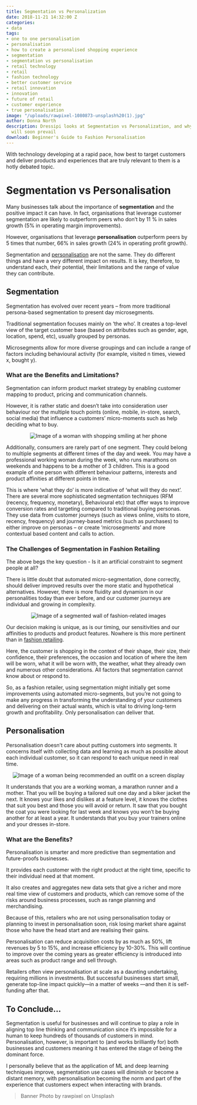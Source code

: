 ```yaml
---
title: Segmentation vs Personalization
date: 2018-11-21 14:32:00 Z
categories:
- data
tags:
- one to one personalisation
- personalisation
- how to create a personalised shopping experience
- segmentation
- segmentation vs personalisation
- retail technology
- retail
- fashion technology
- better customer service
- retail innovation
- innovation
- future of retail
- customer experience
- true personalisation
image: "/uploads/rawpixel-1080873-unsplash%20(1).jpg"
author: Donna North
description: Dressipi looks at Segmentation vs Personalization, and why the latter
  will soon prevail
download: Beginner's Guide to Fashion Personalisation
---
```


With technology developing at a rapid pace, how best to target customers and deliver products and experiences that are truly relevant to them is a hotly debated topic.

# Segmentation vs Personalisation

Many businesses talk about the importance of **segmentation** and the positive impact it can have. In fact, organisations that leverage customer segmentation are likely to outperform peers who don’t by 11 % in sales growth (5% in operating margin improvements).

However, organisations that leverage **personalisation** outperform peers by 5 times that number, 66% in sales growth (24% in operating profit growth).

Segmentation and [personalisation](https://dressipi.com/downloads/five-things-every-retailer-should-know-about-personalisation-whitepaper/) are not the same. They do different things and have a very different impact on results. It is key, therefore, to understand each, their potential, their limitations and the range of value they can contribute.

## Segmentation

Segmentation has evolved over recent years – from more traditional persona-based segmentation to present day microsegments.

Traditional segmentation focuses mainly on ‘the who’. It creates a top-level view of the target customer base (based on attributes such as gender, age, location, spend, etc), usually grouped by personas.

Microsegments allow for more diverse groupings and can include a range of factors including behavioural activity (for example, visited n times, viewed x, bought y).

### What are the Benefits and Limitations?

Segmentation can inform product market strategy by enabling customer mapping to product, pricing and communication channels.

However, it is rather static and doesn’t take into consideration user behaviour nor the multiple touch points (online, mobile, in-store, search, social media) that influence a customers’ micro-moments such as help deciding what to buy.

<p style="text-align:center"><img style="margin-left: 0px" alt="Image of a woman with shopping smiling at her phone" src="/uploads/Blog_1_smaller.png"/></p>

Additionally, consumers are rarely part of one segment. They could belong to multiple segments at different times of the day and week. You may have a professional working woman during the week, who runs marathons on weekends and happens to be a mother of 3 children. This is a good example of one person with different behaviour patterns, interests and product affinities at different points in time.

This is where ‘what they do’ is more indicative of ‘what will they do next’. There are several more sophisticated segmentation techniques (RFM (recency, frequency, monetary), Behavioural etc) that offer ways to improve conversion rates and targeting compared to traditional buying personas. They use data from customer journeys (such as views online, visits to store, recency, frequency) and journey-based metrics (such as purchases) to either improve on personas – or create ‘microsegments’ and more contextual based content and calls to action.

### The Challenges of Segmentation in Fashion Retailing

The above begs the key question - Is it an artificial constraint to segment people at all?

There is little doubt that automated micro-segmentation, done correctly, should deliver improved results over the more static and hypothetical alternatives. However, there is more fluidity and dynamism in our personalities today than ever before, and our customer journeys are individual and growing in complexity.

<p style="text-align:center"><img style="margin-left: 0px" alt="Image of a segmented wall of fashion-related images" src="/uploads/Blog_2_smaller.png"/></p>

Our decision making is unique, as is our timing, our sensitivities and our affinities to products and product features. Nowhere is this more pertinent than in [fashion retailing](https://dressipi.com/blog/building-fashion-recommendation-systems/).

Here, the customer is shopping in the context of their shape, their size, their confidence, their preferences, the occasion and location of where the item will be worn, what it will be worn with, the weather, what they already own and numerous other considerations. All factors that segmentation cannot know about or respond to.

So, as a fashion retailer, using segmentation might initially get some improvements using automated micro-segments, but you’re not going to make any progress in transforming the understanding of your customers and delivering on their actual wants, which is vital to driving long-term growth and profitability. Only personalisation can deliver that.

## Personalisation

Personalisation doesn’t care about putting customers into segments. It concerns itself with collecting data and learning as much as possible about each individual customer, so it can respond to each unique need in real time.

<p style="text-align:center"><img style="margin-left: 0px" alt="Image of a woman being recommended an outfit on a screen display" src="/uploads/Blog_3_smaller.png"/></p>

It understands that you are a working woman, a marathon runner and a mother. That you will be buying a tailored suit one day and a biker jacket the next. It knows your likes and dislikes at a feature level, it knows the clothes that suit you best and those you will avoid or return. It saw that you bought the coat you were looking for last week and knows you won’t be buying another for at least a year. It understands that you buy your trainers online and your dresses in-store.

### What are the Benefits?

Personalisation is smarter and more predictive than segmentation and future-proofs businesses.

It provides each customer with the right product at the right time, specific to their individual need at that moment.

It also creates and aggregates new data sets that give a richer and more real time view of customers and products, which can remove some of the risks around business processes, such as range planning and merchandising.

Because of this, retailers who are not using personalisation today or planning to invest in personalisation soon, risk losing market share against those who have the head start and are realising their gains.

Personalisation can reduce acquisition costs by as much as 50%, lift revenues by 5 to 15%, and increase efficiency by 10-30%. This will continue to improve over the coming years as greater efficiency is introduced into areas such as product range and sell through.

Retailers often view personalisation at scale as a daunting undertaking, requiring millions in investments. But successful businesses start small, generate top-line impact quickly—in a matter of weeks —and then it is self-funding after that.

## To Conclude...

Segmentation is useful for businesses and will continue to play a role in aligning top line thinking and communication since it’s impossible for a human to keep hundreds of thousands of customers in mind. Personalisation, however, is important to (and works brilliantly for) both businesses and customers meaning it has entered the stage of being the dominant force.

I personally believe that as the application of ML and deep learning techniques improve, segmentation use cases will diminish or become a distant memory, with personalisation becoming the norm and part of the experience that customers expect when interacting with brands.

> Banner Photo by rawpixel on Unsplash
